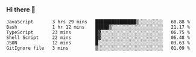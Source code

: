 ### Hi there 👋

<!-- - 🔭 I’m currently working on ...
- 🌱 I’m currently learning ...
- 👯 I’m looking to collaborate on ...
- 🤔 I’m looking for help with ...
- 💬 Ask me about ...
- 📫 How to reach me: ...
- 😄 Pronouns: ...
- ⚡ Fun fact: ... -->



<!--START_SECTION:waka-->

```text
JavaScript       3 hrs 29 mins   ███████████████▒░░░░░░░░░   60.88 %
Bash             1 hr 12 mins    █████▒░░░░░░░░░░░░░░░░░░░   21.17 %
TypeScript       23 mins         █▓░░░░░░░░░░░░░░░░░░░░░░░   06.75 %
Shell Script     22 mins         █▓░░░░░░░░░░░░░░░░░░░░░░░   06.48 %
JSON             12 mins         █░░░░░░░░░░░░░░░░░░░░░░░░   03.63 %
GitIgnore file   3 mins          ▒░░░░░░░░░░░░░░░░░░░░░░░░   01.09 %
```

<!--END_SECTION:waka-->
